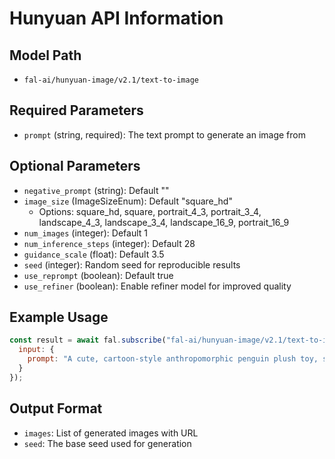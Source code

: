 # Hunyuan API Information

## Model Path
- `fal-ai/hunyuan-image/v2.1/text-to-image`

## Required Parameters
- `prompt` (string, required): The text prompt to generate an image from

## Optional Parameters
- `negative_prompt` (string): Default ""
- `image_size` (ImageSizeEnum): Default "square_hd"
  - Options: square_hd, square, portrait_4_3, portrait_3_4, landscape_4_3, landscape_3_4, landscape_16_9, portrait_16_9
- `num_images` (integer): Default 1
- `num_inference_steps` (integer): Default 28
- `guidance_scale` (float): Default 3.5
- `seed` (integer): Random seed for reproducible results
- `use_reprompt` (boolean): Default true
- `use_refiner` (boolean): Enable refiner model for improved quality

## Example Usage
```javascript
const result = await fal.subscribe("fal-ai/hunyuan-image/v2.1/text-to-image", {
  input: {
    prompt: "A cute, cartoon-style anthropomorphic penguin plush toy, standing in a painting studio, wearing a red knitted scarf and beret."
  }
});
```

## Output Format
- `images`: List of generated images with URL
- `seed`: The base seed used for generation
